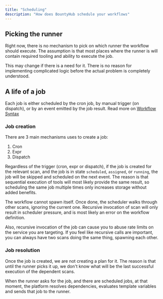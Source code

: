 ```yaml
---
title: "Scheduling"
description: "How does BountyHub schedule your workflows"
---
```


## Picking the runner

Right now, there is no mechanism to pick on which runner the workflow should execute. The assumption is that most places where the runner is will contain required tooling and ability to execute the job.

This may change if there is a need for it. There is no reason for implementing complicated logic before the actual problem is completely understood.

## A life of a job

Each job is either scheduled by the cron job, by manual trigger (on dispatch), or by an event emitted by the job result. Read more on [Workflow Syntax](/workflows/syntax#scanson)

### Job creation

There are 3 main mechanisms uses to create a job:

1. Cron
1. Expr
1. Dispatch

Regardless of the trigger (cron, expr or dispatch), if the job is created for the relevant scan, and the job is in state `scheduled`, `assigned`, or `running`, the job will be skipped and scheduled on the next event. The reason is that sequential execution of tools will most likely provide the same result, so scheduling the same job multiple times only increases storage without added benefits.

The workflow cannot spawn itself. Once done, the scheduler walks through other scans, ignoring the current one. Recursive invocation of scan will only result in scheduler pressure, and is most likely an error on the workflow definition.

Also, recursive invocation of the job can cause you to abuse rate limits on the service you are targeting. If you feel like
recursive calls are important, you can always have two scans doing the same thing, spawning each other.

### Job resolution

Once the job is created, we are not creating a plan for it. The reason is that until the runner picks it up, we don't know what will be the last successful execution of the dependent scans.

When the runner asks for the job, and there are scheduled jobs, at that moment, the platform resolves dependencies, evaluates template variables and sends that job to the runner.
